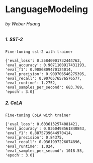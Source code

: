 # LanguageModeling

###### by Weber Huang



##### 1. SST-2
       
```
Fine-tuning sst-2 with trainer 

{'eval_loss': 0.35840901732444763, 
'eval_accuracy': 0.9071100917431193, 
'eval_f1': 0.9086809470124014, 
'eval_precision': 0.909706546275395, 
'eval_recall': 0.9076576576576577, 
'eval_runtime': 1.2752, 
'eval_samples_per_second': 683.789, 
'epoch': 3.0} 
```
       
##### 2. CoLA  

```
Fine-tuning CoLA with trainer 

{'eval_loss': 0.6036132574081421, 
'eval_accuracy': 0.8360498561840843, 
'eval_f1': 0.8875739644970414, 
'eval_precision': 0.84375, 
'eval_recall': 0.9361997226074896, 
'eval_runtime': 1.024, 
'eval_samples_per_second': 1018.55, 
'epoch': 3.0} 
```

